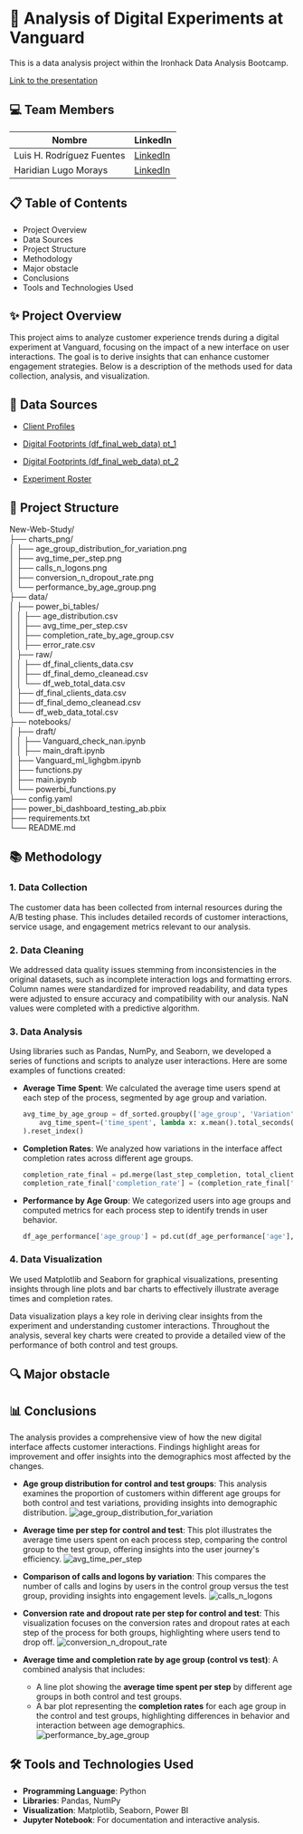 # 🚀 **Analysis of Digital Experiments at Vanguard** 

This is a data analysis project within the Ironhack Data Analysis Bootcamp.

[Link to the presentation]( )


## 💻 Team Members 

| Nombre             | LinkedIn                                  |
|----------------------------------|-------------------------------------------|
| Luis H. Rodríguez Fuentes	 |   [LinkedIn](https://www.linkedin.com/in/luis-h-rodr%C3%ADguez-fuentes/)    |
| Haridian Lugo Morays        |   [LinkedIn](https://www.linkedin.com/in/haridian-morays-242023329/)   |


## 📋 Table of Contents 
- Project Overview
- Data Sources 
- Project Structure
- Methodology
- Major obstacle
- Conclusions
- Tools and Technologies Used


## ✨ Project Overview

This project aims to analyze customer experience trends during a digital experiment at Vanguard, focusing on the impact of a new interface on user interactions. The goal is to derive insights that can enhance customer engagement strategies. Below is a description of the methods used for data collection, analysis, and visualization.

## 📑 Data Sources 

- [Client Profiles](https://github.com/data-bootcamp-v4/lessons/blob/main/5_6_eda_inf_stats_tableau/project/files_for_project/df_final_demo.txt)

- [Digital Footprints (df_final_web_data) pt_1](https://github.com/data-bootcamp-v4/lessons/blob/main/5_6_eda_inf_stats_tableau/project/files_for_project/df_final_web_data_pt_1.txt)

- [Digital Footprints (df_final_web_data) pt_2](https://github.com/data-bootcamp-v4/lessons/blob/main/5_6_eda_inf_stats_tableau/project/files_for_project/df_final_web_data_pt_2.txt)

- [Experiment Roster](https://github.com/data-bootcamp-v4/lessons/blob/main/5_6_eda_inf_stats_tableau/project/files_for_project/df_final_experiment_clients.txt)

## 📁 Project Structure
New-Web-Study/                                     
├── charts_png/                                                                    
│   ├── age_group_distribution_for_variation.png                                                    
│   ├── avg_time_per_step.png                                                                                
│   ├── calls_n_logons.png                                 
│   ├── conversion_n_dropout_rate.png                                        
│   └── performance_by_age_group.png                                      
├── data/                                                                                        
│   ├── power_bi_tables/                                        
│   │   ├── age_distribution.csv                                                                     
│   │   ├── avg_time_per_step.csv                                                                                             
│   │   ├── completion_rate_by_age_group.csv                                                                                    
│   │   ├── error_rate.csv                                                                                                                                              
│   ├── raw/                                                                                                                       
│   │   ├── df_final_clients_data.csv                                                                                                
│   │   ├── df_final_demo_cleanead.csv                                                                                                   
│   │   └── df_web_total_data.csv                                                                     
│   ├── df_final_clients_data.csv                                                            
│   ├── df_final_demo_cleanead.csv                                                                   
│   └── df_web_data_total.csv                                                                     
├── notebooks/                                                                       
│   ├── draft/                                                                        
│   │   ├── Vanguard_check_nan.ipynb                                                        
│   │   ├── main_draft.ipynb                                                 
│   ├── Vanguard_ml_lighgbm.ipynb                                              
│   ├── functions.py                                                                                
│   ├── main.ipynb                                                             
│   └── powerbi_functions.py                                         
├── config.yaml   
├── power_bi_dashboard_testing_ab.pbix                                                                                                                     
├── requirements.txt                                                      
└── README.md     

## 📚 Methodology

### 1. Data Collection

The customer data has been collected from internal resources during the A/B testing phase. This includes detailed records of customer interactions, service usage, and engagement metrics relevant to our analysis.

### 2. Data Cleaning

We addressed data quality issues stemming from inconsistencies in the original datasets, such as incomplete interaction logs and formatting errors. Column names were standardized for improved readability, and data types were adjusted to ensure accuracy and compatibility with our analysis. NaN values were completed with a predictive algorithm.

### 3. Data Analysis

Using libraries such as Pandas, NumPy, and Seaborn, we developed a series of functions and scripts to analyze user interactions. Here are some examples of functions created:

- **Average Time Spent**: We calculated the average time users spend at each step of the process, segmented by age group and variation.

    ```python
    avg_time_by_age_group = df_sorted.groupby(['age_group', 'Variation', 'process_step']).agg(
        avg_time_spent=('time_spent', lambda x: x.mean().total_seconds() if pd.notnull(x.mean()) else 0)
    ).reset_index()
    ```

- **Completion Rates**: We analyzed how variations in the interface affect completion rates across different age groups.

    ```python
    completion_rate_final = pd.merge(last_step_completion, total_clients_by_age, on=['age_group', 'Variation'])
    completion_rate_final['completion_rate'] = (completion_rate_final['client_id'] / completion_rate_final['total_users']) * 100
    ```

- **Performance by Age Group**: We categorized users into age groups and computed metrics for each process step to identify trends in user behavior.

    ```python
    df_age_performance['age_group'] = pd.cut(df_age_performance['age'], bins=age_bins, labels=age_labels, right=False)
    ```

### 4. Data Visualization

We used Matplotlib and Seaborn for graphical visualizations, presenting insights through line plots and bar charts to effectively illustrate average times and completion rates.

Data visualization plays a key role in deriving clear insights from the experiment and understanding customer interactions. Throughout the analysis, several key charts were created to provide a detailed view of the performance of both control and test groups.


## 🔍 Major obstacle


## 📊 Conclusions

The analysis provides a comprehensive view of how the new digital interface affects customer interactions. Findings highlight areas for improvement and offer insights into the demographics most affected by the changes.

- **Age group distribution for control and test groups**: This analysis examines the proportion of customers within different age groups for both control and test variations, providing insights into demographic distribution.
  ![age_group_distribution_for_variation](https://github.com/LuisHRF/New-Web-Study/blob/luis_branch/charts_png/age_group_distribution_for_variation.png?raw=true)
  
- **Average time per step for control and test**: This plot illustrates the average time users spent on each process step, comparing the control group to the test group, offering insights into the user journey's efficiency.
![avg_time_per_step](https://github.com/LuisHRF/New-Web-Study/blob/luis_branch/charts_png/avg_time_per_step.png?raw=true)

- **Comparison of calls and logons by variation**: This compares the number of calls and logins by users in the control group versus the test group, providing insights into engagement levels.
![calls_n_logons](https://github.com/LuisHRF/New-Web-Study/blob/luis_branch/charts_png/calls_n_logons.png?raw=true)

- **Conversion rate and dropout rate per step for control and test**: This visualization focuses on the conversion rates and dropout rates at each step of the process for both groups, highlighting where users tend to drop off.
![conversion_n_dropout_rate](https://github.com/LuisHRF/New-Web-Study/blob/luis_branch/charts_png/conversion_n_dropout_rate.png?raw=true)

- **Average time and completion rate by age group (control vs test)**: A combined analysis that includes:
  - A line plot showing the **average time spent per step** by different age groups in both control and test groups.
  - A bar plot representing the **completion rates** for each age group in the control and test groups, highlighting differences in behavior and interaction between age demographics.
![performance_by_age_group](https://github.com/LuisHRF/New-Web-Study/blob/luis_branch/charts_png/performance_by_age_group.png?raw=true)

## 🛠️ Tools and Technologies Used

- **Programming Language**: Python
- **Libraries**: Pandas, NumPy
- **Visualization**: Matplotlib, Seaborn, Power BI
- **Jupyter Notebook**: For documentation and interactive analysis.
